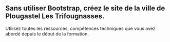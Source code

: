 ## Sans utiliser Bootstrap, créez le site de la ville de Plougastel Les Trifougnasses. ##
Utilisez toutes les ressources, compétences techniques que vous avez abordé depuis le début de la formation.
